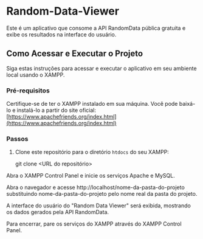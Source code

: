 # Random-Data-Viewer
Este é um aplicativo que consome a API RandomData pública gratuita e exibe os resultados na interface do usuário.

## Como Acessar e Executar o Projeto

Siga estas instruções para acessar e executar o aplicativo em seu ambiente local usando o XAMPP.

### Pré-requisitos

Certifique-se de ter o XAMPP instalado em sua máquina. Você pode baixá-lo e instalá-lo a partir do site oficial: [https://www.apachefriends.org/index.html](https://www.apachefriends.org/index.html)

### Passos

1. Clone este repositório para o diretório `htdocs` do seu XAMPP:

   git clone <URL do repositório>

Abra o XAMPP Control Panel e inicie os serviços Apache e MySQL.

Abra o navegador e acesse http://localhost/nome-da-pasta-do-projeto substituindo nome-da-pasta-do-projeto pelo nome real da pasta do projeto.

A interface do usuário do "Random Data Viewer" será exibida, mostrando os dados gerados pela API RandomData.

Para encerrar, pare os serviços do XAMPP através do XAMPP Control Panel.

